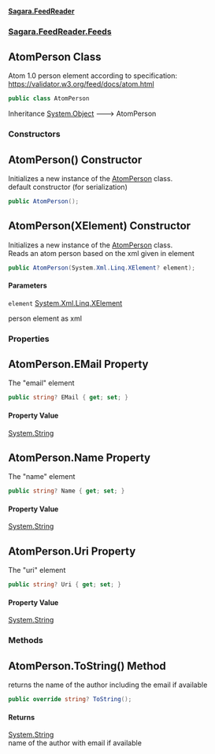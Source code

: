 #### [Sagara.FeedReader](index.md 'index')
### [Sagara.FeedReader.Feeds](index.md#Sagara.FeedReader.Feeds 'Sagara.FeedReader.Feeds')

## AtomPerson Class

Atom 1.0 person element according to specification: https://validator.w3.org/feed/docs/atom.html

```csharp
public class AtomPerson
```

Inheritance [System.Object](https://docs.microsoft.com/en-us/dotnet/api/System.Object 'System.Object') &#129106; AtomPerson
### Constructors

<a name='Sagara.FeedReader.Feeds.AtomPerson.AtomPerson()'></a>

## AtomPerson() Constructor

Initializes a new instance of the [AtomPerson](Sagara.FeedReader.Feeds.AtomPerson.md 'Sagara.FeedReader.Feeds.AtomPerson') class.  
default constructor (for serialization)

```csharp
public AtomPerson();
```

<a name='Sagara.FeedReader.Feeds.AtomPerson.AtomPerson(System.Xml.Linq.XElement)'></a>

## AtomPerson(XElement) Constructor

Initializes a new instance of the [AtomPerson](Sagara.FeedReader.Feeds.AtomPerson.md 'Sagara.FeedReader.Feeds.AtomPerson') class.  
Reads an atom person based on the xml given in element

```csharp
public AtomPerson(System.Xml.Linq.XElement? element);
```
#### Parameters

<a name='Sagara.FeedReader.Feeds.AtomPerson.AtomPerson(System.Xml.Linq.XElement).element'></a>

`element` [System.Xml.Linq.XElement](https://docs.microsoft.com/en-us/dotnet/api/System.Xml.Linq.XElement 'System.Xml.Linq.XElement')

person element as xml
### Properties

<a name='Sagara.FeedReader.Feeds.AtomPerson.EMail'></a>

## AtomPerson.EMail Property

The "email" element

```csharp
public string? EMail { get; set; }
```

#### Property Value
[System.String](https://docs.microsoft.com/en-us/dotnet/api/System.String 'System.String')

<a name='Sagara.FeedReader.Feeds.AtomPerson.Name'></a>

## AtomPerson.Name Property

The "name" element

```csharp
public string? Name { get; set; }
```

#### Property Value
[System.String](https://docs.microsoft.com/en-us/dotnet/api/System.String 'System.String')

<a name='Sagara.FeedReader.Feeds.AtomPerson.Uri'></a>

## AtomPerson.Uri Property

The "uri" element

```csharp
public string? Uri { get; set; }
```

#### Property Value
[System.String](https://docs.microsoft.com/en-us/dotnet/api/System.String 'System.String')
### Methods

<a name='Sagara.FeedReader.Feeds.AtomPerson.ToString()'></a>

## AtomPerson.ToString() Method

returns the name of the author including the email if available

```csharp
public override string? ToString();
```

#### Returns
[System.String](https://docs.microsoft.com/en-us/dotnet/api/System.String 'System.String')  
name of the author with email if available